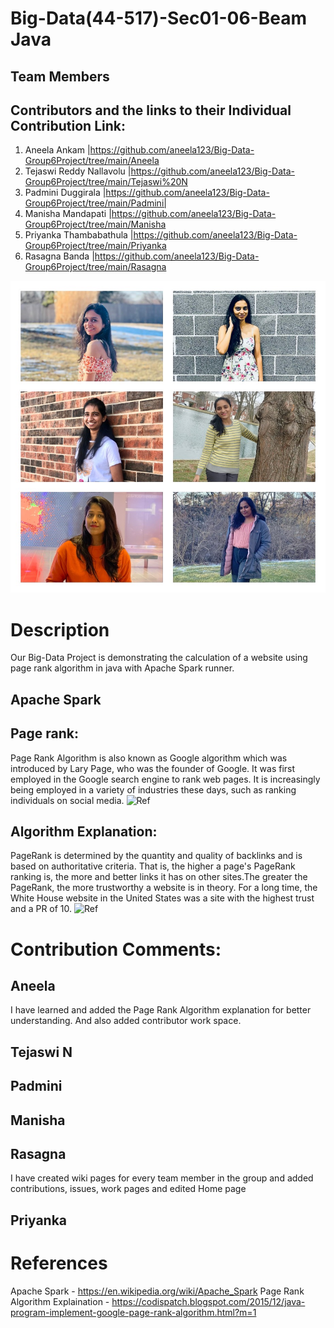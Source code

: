 # Big-Data(44-517)-Sec01-06-Beam Java
## Team Members

## Contributors and the links to their Individual Contribution Link:

1. Aneela Ankam               |https://github.com/aneela123/Big-Data-Group6Project/tree/main/Aneela          
2. Tejaswi Reddy Nallavolu    |https://github.com/aneela123/Big-Data-Group6Project/tree/main/Tejaswi%20N            
3. Padmini Duggirala          |https://github.com/aneela123/Big-Data-Group6Project/tree/main/Padmini|
4. Manisha Mandapati          |https://github.com/aneela123/Big-Data-Group6Project/tree/main/Manisha                      
5. Priyanka Thambabathula     |https://github.com/aneela123/Big-Data-Group6Project/tree/main/Priyanka                  
6. Rasagna Banda              |https://github.com/aneela123/Big-Data-Group6Project/tree/main/Rasagna                 

![TeamPicture](https://github.com/aneela123/Big-Data-Group6Project/blob/main/Padmini/GroupPicture.JPG)

# Description                         

Our Big-Data Project is demonstrating the calculation of a website using page rank algorithm in java with Apache Spark runner. 

## Apache Spark



##  Page rank:

Page Rank Algorithm is also known as Google algorithm which was introduced by Lary Page, who was the founder of Google. It was first employed in the Google search engine to rank web pages. It is increasingly being employed in a variety of industries these days, such as ranking individuals on social media.
![Ref](https://towardsdatascience.com/pagerank-algorithm-fully-explained-dc794184b4af)

## Algorithm Explanation:

PageRank is determined by the quantity and quality of backlinks and is based on authoritative criteria. That is, the higher a page's PageRank ranking is, the more and better links it has on other sites.The greater the PageRank, the more trustworthy a website is in theory. For a long time, the White House website in the United States was a site with the highest trust and a PR of 10. 
![Ref](https://en.ryte.com/wiki/Page_Rank)
# Contribution Comments:

## Aneela

I have learned and added the Page Rank Algorithm explanation for better understanding. And also added contributor work space.


## Tejaswi N


## Padmini

## Manisha



## Rasagna

I have created wiki pages for every team member in the group and added contributions, issues, work pages and edited Home page


## Priyanka



# References
 Apache Spark - https://en.wikipedia.org/wiki/Apache_Spark
 Page Rank Algorithm Explaination - https://codispatch.blogspot.com/2015/12/java-program-implement-google-page-rank-algorithm.html?m=1










